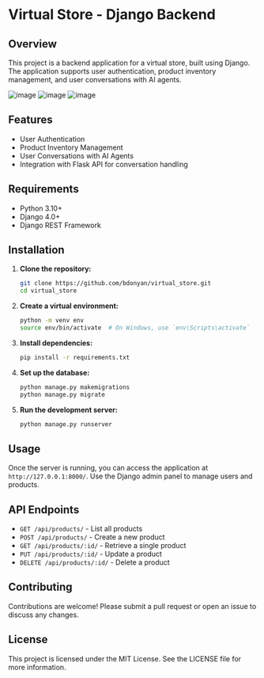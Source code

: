 # Virtual Store - Django Backend

## Overview

This project is a backend application for a virtual store, built using Django. The application supports user authentication, product inventory management, and user conversations with AI agents.

![image](https://github.com/bdonyan/virtual_store/assets/66976326/0a44e7b0-7760-4833-98ef-7b63ca61d1dc)
![image](https://github.com/bdonyan/virtual_store/assets/66976326/743f3e13-60d7-47de-aeab-2f4311fe5639)
![image](https://github.com/bdonyan/virtual_store/assets/66976326/e6ca2e5e-0a6a-4d83-acc0-b818e8f55a40)


## Features

- User Authentication
- Product Inventory Management
- User Conversations with AI Agents
- Integration with Flask API for conversation handling

## Requirements

- Python 3.10+
- Django 4.0+
- Django REST Framework

## Installation

1. **Clone the repository:**

    ```sh
    git clone https://github.com/bdonyan/virtual_store.git
    cd virtual_store
    ```

2. **Create a virtual environment:**

    ```sh
    python -m venv env
    source env/bin/activate  # On Windows, use `env\Scripts\activate`
    ```

3. **Install dependencies:**

    ```sh
    pip install -r requirements.txt
    ```

4. **Set up the database:**

    ```sh
    python manage.py makemigrations
    python manage.py migrate
    ```

5. **Run the development server:**

    ```sh
    python manage.py runserver
    ```

## Usage

Once the server is running, you can access the application at `http://127.0.0.1:8000/`. Use the Django admin panel to manage users and products.

## API Endpoints

- `GET /api/products/` - List all products
- `POST /api/products/` - Create a new product
- `GET /api/products/:id/` - Retrieve a single product
- `PUT /api/products/:id/` - Update a product
- `DELETE /api/products/:id/` - Delete a product

## Contributing

Contributions are welcome! Please submit a pull request or open an issue to discuss any changes.

## License

This project is licensed under the MIT License. See the LICENSE file for more information.

